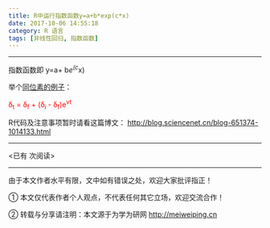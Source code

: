 ```yaml
---
title: R中运行指数函数y=a+b*exp(c*x)
date: 2017-10-06 14:55:18
category: R 语言
tags: [非线性回归, 指数函数]
---
```


---

指数函数即  y=a+ b*e<sup>(c*x)</sup>

举个[同位素的例子](http://phdmeiwp.github.io/%E6%BA%90%E6%96%87%E7%8C%AE%E7%B4%A2%E5%BC%95%E7%B3%BB%E5%88%97%E4%B9%8B%E7%A8%B3%E5%AE%9A%E5%90%8C%E4%BD%8D%E7%B4%A0%E7%AF%87/)：  

<font color=red> δ<sub>t</sub> = δ<sub>f</sub> + (δ<sub>i</sub> - δ<sub>f</sub>)e<sup>vt</sup>       </font> 

R代码及注意事项暂时请看这篇博文： http://blog.sciencenet.cn/blog-651374-1014133.html



<!-- more -->




---

<span id="busuanzi_container_page_pv">
<已有 <span id="busuanzi_value_page_pv"></span> 次阅读>
</span>

---


由于本文作者水平有限，文中如有错误之处，欢迎大家批评指正！

① 本文仅代表作者个人观点，不代表任何其它立场，欢迎交流合作！

② 转载与分享请注明：本文源于为学为研网 http://meiweiping.cn